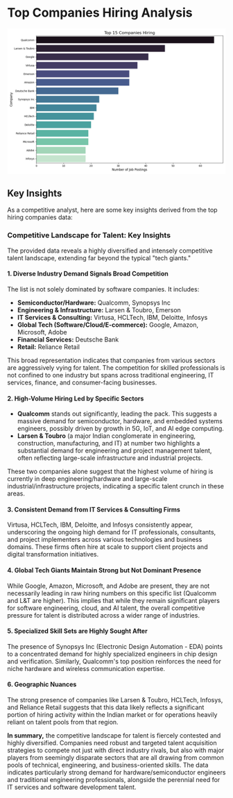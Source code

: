 
# Top Companies Hiring Analysis

![Top Companies Hiring](top_companies.png)

## Key Insights
As a competitive analyst, here are some key insights derived from the top hiring companies data:

### Competitive Landscape for Talent: Key Insights

The provided data reveals a highly diversified and intensely competitive talent landscape, extending far beyond the typical "tech giants."

#### 1. Diverse Industry Demand Signals Broad Competition
The list is not solely dominated by software companies. It includes:
*   **Semiconductor/Hardware:** Qualcomm, Synopsys Inc
*   **Engineering & Infrastructure:** Larsen & Toubro, Emerson
*   **IT Services & Consulting:** Virtusa, HCLTech, IBM, Deloitte, Infosys
*   **Global Tech (Software/Cloud/E-commerce):** Google, Amazon, Microsoft, Adobe
*   **Financial Services:** Deutsche Bank
*   **Retail:** Reliance Retail

This broad representation indicates that companies from various sectors are aggressively vying for talent. The competition for skilled professionals is not confined to one industry but spans across traditional engineering, IT services, finance, and consumer-facing businesses.

#### 2. High-Volume Hiring Led by Specific Sectors
*   **Qualcomm** stands out significantly, leading the pack. This suggests a massive demand for semiconductor, hardware, and embedded systems engineers, possibly driven by growth in 5G, IoT, and AI edge computing.
*   **Larsen & Toubro** (a major Indian conglomerate in engineering, construction, manufacturing, and IT) at number two highlights a substantial demand for engineering and project management talent, often reflecting large-scale infrastructure and industrial projects.

These two companies alone suggest that the highest volume of hiring is currently in deep engineering/hardware and large-scale industrial/infrastructure projects, indicating a specific talent crunch in these areas.

#### 3. Consistent Demand from IT Services & Consulting Firms
Virtusa, HCLTech, IBM, Deloitte, and Infosys consistently appear, underscoring the ongoing high demand for IT professionals, consultants, and project implementers across various technologies and business domains. These firms often hire at scale to support client projects and digital transformation initiatives.

#### 4. Global Tech Giants Maintain Strong but Not Dominant Presence
While Google, Amazon, Microsoft, and Adobe are present, they are not necessarily leading in raw hiring numbers on this specific list (Qualcomm and L&T are higher). This implies that while they remain significant players for software engineering, cloud, and AI talent, the overall competitive pressure for talent is distributed across a wider range of industries.

#### 5. Specialized Skill Sets are Highly Sought After
The presence of Synopsys Inc (Electronic Design Automation - EDA) points to a concentrated demand for highly specialized engineers in chip design and verification. Similarly, Qualcomm's top position reinforces the need for niche hardware and wireless communication expertise.

#### 6. Geographic Nuances
The strong presence of companies like Larsen & Toubro, HCLTech, Infosys, and Reliance Retail suggests that this data likely reflects a significant portion of hiring activity within the Indian market or for operations heavily reliant on talent pools from that region.

**In summary,** the competitive landscape for talent is fiercely contested and highly diversified. Companies need robust and targeted talent acquisition strategies to compete not just with direct industry rivals, but also with major players from seemingly disparate sectors that are all drawing from common pools of technical, engineering, and business-oriented skills. The data indicates particularly strong demand for hardware/semiconductor engineers and traditional engineering professionals, alongside the perennial need for IT services and software development talent.

